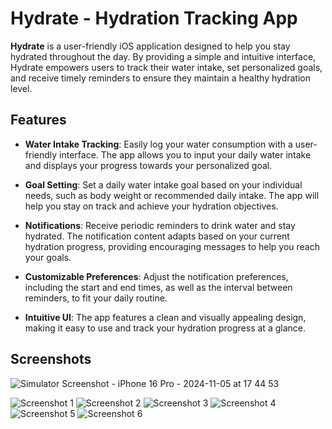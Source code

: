 # Hydrate - Hydration Tracking App

**Hydrate** is a user-friendly iOS application designed to help you stay hydrated throughout the day. By providing a simple and intuitive interface, Hydrate empowers users to track their water intake, set personalized goals, and receive timely reminders to ensure they maintain a healthy hydration level.

## Features

- **Water Intake Tracking**: Easily log your water consumption with a user-friendly interface. The app allows you to input your daily water intake and displays your progress towards your personalized goal.

- **Goal Setting**: Set a daily water intake goal based on your individual needs, such as body weight or recommended daily intake. The app will help you stay on track and achieve your hydration objectives.

- **Notifications**: Receive periodic reminders to drink water and stay hydrated. The notification content adapts based on your current hydration progress, providing encouraging messages to help you reach your goals.

- **Customizable Preferences**: Adjust the notification preferences, including the start and end times, as well as the interval between reminders, to fit your daily routine.

- **Intuitive UI**: The app features a clean and visually appealing design, making it easy to use and track your hydration progress at a glance.

## Screenshots

![Simulator Screenshot - iPhone 16 Pro - 2024-11-05 at 17 44 53](https://github.com/user-attachments/assets/4c682e8e-c3a5-4dd0-a240-1815c196980b)

![Screenshot 1]([https://github.com/user-attachments/assets/f8cc0060-53a4-4f91-bca8-c0c4ef1345bf](https://github.com/user-attachments/assets/894a9a53-21bd-4758-af2a-50b203c4b530))
![Screenshot 2](https://github.com/user-attachments/assets/07099172-8072-4035-ad05-5b4071142098)
![Screenshot 3](https://github.com/user-attachments/assets/9c8cc121-285f-4f9a-9219-f465373eac01)
![Screenshot 4](https://github.com/user-attachments/assets/e24d9e50-aefa-41e4-9bd5-3c352ce10979)
![Screenshot 5](https://github.com/user-attachments/assets/190a82ef-4d4b-4594-b9b0-6f38e09eb289)
![Screenshot 6](https://github.com/user-attachments/assets/b8b66675-f8d8-462e-a070-3ddc3792d37b)
